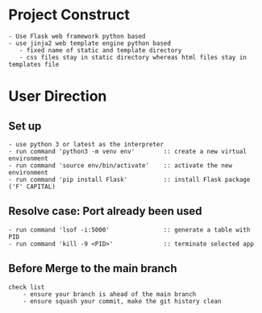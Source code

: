 # Project Construct
    - Use Flask web framework python based
    - use jinja2 web template engine python based
       - fixed name of static and template directory
       - css files stay in static directory whereas html files stay in templates file
# User Direction
## Set up
    - use python 3 or latest as the interpreter
    - run command 'python3 -m venv env'        :: create a new virtual environment
    - run command 'source env/bin/activate'    :: activate the new environment
    - run command 'pip install Flask'          :: install Flask package ('F' CAPITAL)

## Resolve case: Port already been used
    - run command 'lsof -i:5000'               :: generate a table with PID
    - run command 'kill -9 <PID>'              :: terminate selected app

## Before Merge to the main branch
    check list
        - ensure your branch is ahead of the main branch
        - ensure squash your commit, make the git history clean
